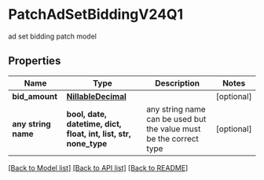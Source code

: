 # PatchAdSetBiddingV24Q1

ad set bidding patch model

## Properties
Name | Type | Description | Notes
------------ | ------------- | ------------- | -------------
**bid_amount** | [**NillableDecimal**](NillableDecimal.md) |  | [optional] 
**any string name** | **bool, date, datetime, dict, float, int, list, str, none_type** | any string name can be used but the value must be the correct type | [optional]

[[Back to Model list]](../README.md#documentation-for-models) [[Back to API list]](../README.md#documentation-for-api-endpoints) [[Back to README]](../README.md)


